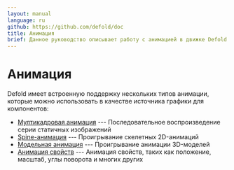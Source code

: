 ```yaml
---
layout: manual
language: ru
github: https://github.com/defold/doc
title: Анимация
brief: Данное руководство описывает работу с анимацией в движке Defold
---
```


# Анимация

Defold имеет встроенную поддержку нескольких типов анимации, которые можно использовать в качестве источника графики для компонентов:

* [Мултикадровая анимация](/ru/manuals/flipbook-animation) --- Последовательное воспроизведение серии статичных изображений
* [Spine-анимация](/ru/manuals/spine) --- Проигрывание скелетных 2D-анимаций
* [Модельная анимация](/ru/manuals/model-animation) --- Проигрывание анимации 3D-моделей
* [Анимация свойств](/ru/manuals/property-animation) --- Анимация свойств, таких как положение, масштаб, углы поворота и многих других
